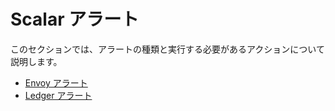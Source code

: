 # Scalar アラート

このセクションでは、アラートの種類と実行する必要があるアクションについて説明します。

* [Envoy アラート](Envoy.md)
* [Ledger アラート](Ledger.md)
